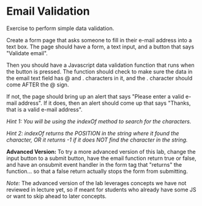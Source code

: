 Email Validation
================

Exercise to perform simple data validation.

Create a form page that asks someone to fill in their e-mail address into a text box. The page should have a form, a text input, and a button that says "Validate email". 

Then you should have a Javascript data validation function that runs when the button is pressed. The function should check to make sure the data in the email text field has @ and . characters in it, and the . character should come AFTER the @ sign. 

If not, the page should bring up an alert that says "Please enter a valid e-mail address". If it does, then an alert should come up that says "Thanks, that is a valid e-mail address". 

_Hint 1: You will be using the indexOf method to search for the characters._

_Hint 2: indexOf returns the POSITION in the string where it found the character, OR it returns -1 if it does NOT find the character in the string._

__Advanced Version:__ To try a more advanced version of this lab, change the input button to a submit button, have the email function return true or false, and have an onsubmit event handler in the form tag that "returns" the function... so that a false return actually stops the form from submitting. 

_Note:_ The advanced version of the lab leverages concepts we have not reviewed in lecture yet, so if meant for students who already have some JS or want to skip ahead to later concepts.